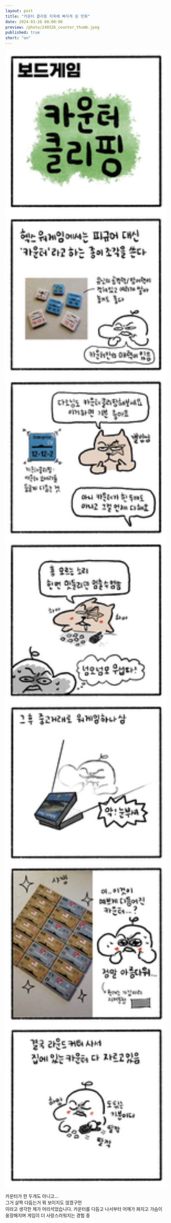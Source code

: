 ```yaml
---
layout: post
title: "카운터 클리핑 지옥에 빠지게 된 만화"
date: 2024-03-26 00:00:00
preview: /photo/240326_counter_thumb.jpeg
published: true
short: "on"
---
```


<img src="/photo/240326_counter.jpeg" width="1000">

카운터가 한 두개도 아니고...<br>
그거 살짝 다듬는거 뭐 보이지도 않겠구먼<br>
이라고 생각한 제가 어리석었습니다. 카운터를 다듬고 나서부터 어깨가 펴지고 가슴이 웅장해지며 게임이 더 사랑스러워지는 경험 중<br>







